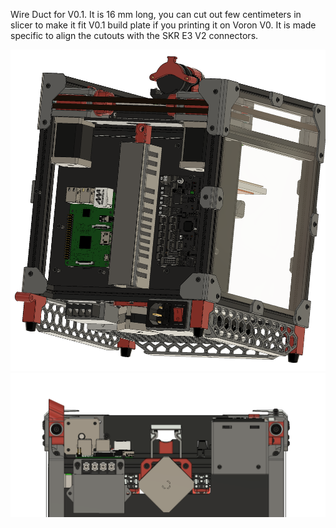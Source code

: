 
Wire Duct for V0.1.
It is 16 mm long, you can cut out few centimeters in slicer to make it fit V0.1 build plate if you printing it on Voron V0.
It is made specific to align the cutouts with the SKR E3 V2 connectors.

![PIC](wire_duct_1.png)
![PIC](wire_duct_2.png)
